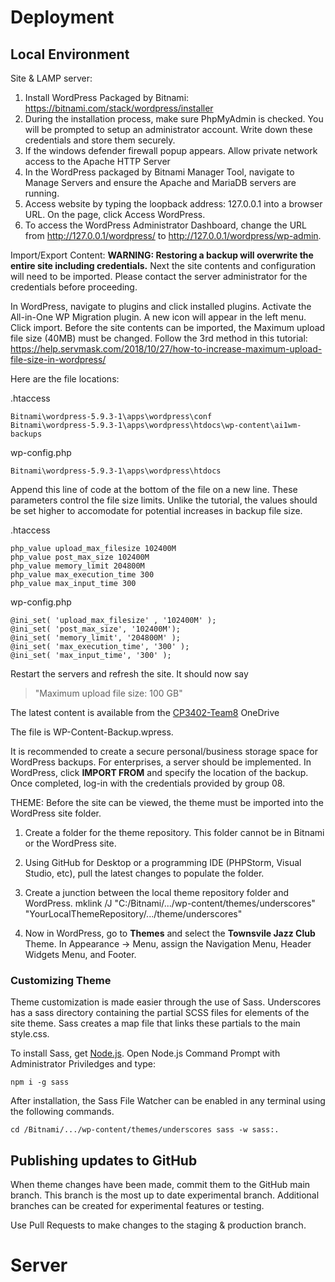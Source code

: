 
# Deployment
## Local Environment
Site & LAMP server:
1. Install WordPress Packaged by Bitnami: https://bitnami.com/stack/wordpress/installer
2. During the installation process, make sure PhpMyAdmin is checked. You will be prompted to setup
an administrator account. Write down these credentials and store them securely.
3. If the windows defender firewall popup appears. Allow private network access to the Apache HTTP Server
4. In the WordPress packaged by Bitnami Manager Tool, navigate to Manage Servers and ensure the Apache and MariaDB servers are running. 
5. Access website by typing the loopback address: 127.0.0.1 into a browser URL. On the page, click Access WordPress.
6. To access the WordPress Administrator Dashboard, change the URL from http://127.0.0.1/wordpress/ to http://127.0.0.1/wordpress/wp-admin.

Import/Export Content:
**WARNING: Restoring a backup will overwrite the entire site including credentials.** 
Next the site contents and configuration will need to be imported. 
Please contact the server administrator for the credentials before proceeding.

In WordPress, navigate to plugins and click installed plugins. Activate the All-in-One WP Migration plugin. 
A new icon will appear in the left menu. Click import.
Before the site contents can be imported, the Maximum upload file size (40MB) must be changed.
Follow the 3rd method in this tutorial: https://help.servmask.com/2018/10/27/how-to-increase-maximum-upload-file-size-in-wordpress/

Here are the file locations:

.htaccess 
	
	Bitnami\wordpress-5.9.3-1\apps\wordpress\conf
	Bitnami\wordpress-5.9.3-1\apps\wordpress\htdocs\wp-content\ai1wm-backups
wp-config.php
	
	Bitnami\wordpress-5.9.3-1\apps\wordpress\htdocs

Append this line of code at the bottom of the file on a new line. These parameters control the file size limits.
Unlike the tutorial, the values should be set higher to accomodate for potential increases in backup file size.

.htaccess 

	php_value upload_max_filesize 102400M
	php_value post_max_size 102400M
	php_value memory_limit 204800M
	php_value max_execution_time 300
	php_value max_input_time 300

wp-config.php
	
	@ini_set( 'upload_max_filesize' , '102400M' );
	@ini_set( 'post_max_size', '102400M');
	@ini_set( 'memory_limit', '204800M' );
	@ini_set( 'max_execution_time', '300' );
	@ini_set( 'max_input_time', '300' );

Restart the servers and refresh the site. It should now say 

> "Maximum upload file size: 100 GB"
> 
The latest content is available from the [CP3402-Team8](https://myjcuedu-my.sharepoint.com/personal/bonnie_gilsenan_my_jcu_edu_au/_layouts/15/onedrive.aspx?id=/personal/bonnie_gilsenan_my_jcu_edu_au/Documents/CP3402-Team8&ga=1.) OneDrive

The file is WP-Content-Backup.wpress. 

It is recommended to create a secure personal/business storage space for WordPress backups. For enterprises, a server should be implemented.
In WordPress, click **IMPORT FROM** and specify the location of the backup. Once completed, log-in with the credentials provided by group 08.

THEME:
Before the site can be viewed, the theme must be imported into the WordPress site folder.

1. Create a folder for the theme repository. This folder cannot be in Bitnami or the WordPress site. 
2. Using GitHub for Desktop or a programming IDE (PHPStorm, Visual Studio, etc), pull the latest changes to populate the folder.
3. Create a junction between the local theme repository folder and WordPress.
mklink /J "C:/Bitnami/.../wp-content/themes/underscores" "YourLocalThemeRepository/.../theme/underscores"

4. Now in WordPress, go to **Themes** and select the **Townsvile Jazz Club** Theme. 
In Appearance -> Menu, assign the Navigation Menu, Header Widgets Menu, and Footer.

### Customizing Theme
Theme customization is made easier through the use of Sass. Underscores has a sass directory containing the partial SCSS files for elements of the site theme.
Sass creates a map file that links these partials to the main style.css.

To install Sass, get [Node.js](https://nodejs.org/en/).
Open Node.js Command Prompt with Administrator Priviledges and type: 
	
	npm i -g sass
After installation, the Sass File Watcher can be enabled in any terminal using the following commands.

	cd /Bitnami/.../wp-content/themes/underscores sass -w sass:.

## Publishing updates to GitHub
When theme changes have been made, commit them to the GitHub main branch. This branch is the most up to date experimental branch.
Additional branches can be created for experimental features or testing.

Use Pull Requests to make changes to the staging & production branch.

# Server
